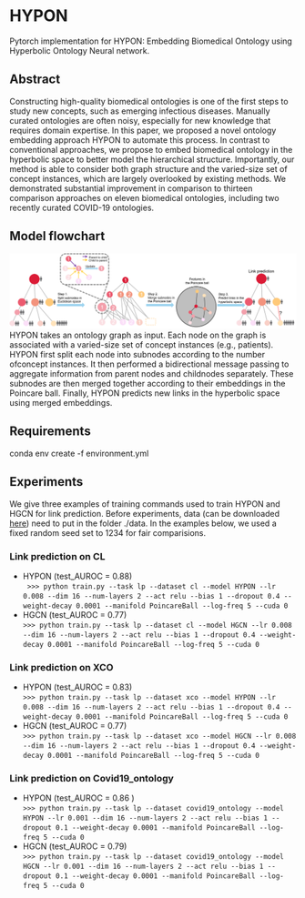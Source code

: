 # HYPON
Pytorch implementation for HYPON: Embedding Biomedical Ontology using Hyperbolic Ontology Neural network.

## Abstract
Constructing high-quality biomedical ontologies is one of the first  steps  to  study  new  concepts,  such  as  emerging  infectious diseases. Manually curated ontologies are often noisy, especially  for  new  knowledge  that  requires  domain  expertise. In this paper, we proposed a novel ontology embedding approach  HYPON  to  automate  this  process.  In  contrast  to conventional  approaches,  we  propose  to  embed  biomedical ontology in the hyperbolic space to better model the hierarchical structure. Importantly, our method is able to consider both  graph  structure  and  the  varied-size  set  of  concept  instances, which are largely overlooked by existing methods. We demonstrated substantial improvement in comparison to thirteen comparison approaches on eleven biomedical ontologies, including two recently curated COVID-19 ontologies.

## Model flowchart
![Flowchart of HYPON](https://github.com/xfleezy/HYPON/blob/master/figure/1.png)  
HYPON takes an ontology graph as input. Each node on the graph is associated with a varied-size set of concept instances (e.g., patients). HYPON first split each node into subnodes according to the number ofconcept instances. It then performed a bidirectional message passing to aggregate information from parent nodes and childnodes separately. These subnodes are then merged together according to their embeddings in the Poincare ball. Finally, HYPON predicts new links in the hyperbolic space using merged embeddings.

## Requirements
conda env create -f environment.yml

## Experiments
We give three examples of training commands used to train HYPON and HGCN for link prediction. Before experiments, data (can be downloaded [here](https://drive.google.com/file/d/1VbRkvYHDgX45b0CgwkLT9XsgxuT-PyzB/view?usp=sharing)) need to put in the folder ./data. In the examples below, we used a fixed random seed set to 1234 for fair comparisions.  
### Link prediction on CL
* HYPON (test_AUROC = 0.88)  
``` >>> python train.py --task lp --dataset cl --model HYPON --lr 0.008 --dim 16 --num-layers 2 --act relu --bias 1 --dropout 0.4 --weight-decay 0.0001 --manifold PoincareBall --log-freq 5 --cuda 0```   
* HGCN (test_AUROC = 0.77)  
```>>> python train.py --task lp --dataset cl --model HGCN --lr 0.008 --dim 16 --num-layers 2 --act relu --bias 1 --dropout 0.4 --weight-decay 0.0001 --manifold PoincareBall --log-freq 5 --cuda 0```  
### Link prediction on XCO
* HYPON (test_AUROC = 0.83)  
```>>> python train.py --task lp --dataset xco --model HYPON --lr 0.008 --dim 16 --num-layers 2 --act relu --bias 1 --dropout 0.4 --weight-decay 0.0001 --manifold PoincareBall --log-freq 5 --cuda 0```  
* HGCN (test_AUROC = 0.77)  
```>>> python train.py --task lp --dataset xco --model HGCN --lr 0.008 --dim 16 --num-layers 2 --act relu --bias 1 --dropout 0.4 --weight-decay 0.0001 --manifold PoincareBall --log-freq 5 --cuda 0```  
### Link prediction on Covid19_ontology
* HYPON (test_AUROC = 0.86 )  
```>>> python train.py --task lp --dataset covid19_ontology --model HYPON --lr 0.001 --dim 16 --num-layers 2 --act relu --bias 1 --dropout 0.1 --weight-decay 0.0001 --manifold PoincareBall --log-freq 5 --cuda 0```   
* HGCN (test_AUROC = 0.79)  
```>>> python train.py --task lp --dataset covid19_ontology --model HGCN --lr 0.001 --dim 16 --num-layers 2 --act relu --bias 1 --dropout 0.1 --weight-decay 0.0001 --manifold PoincareBall --log-freq 5 --cuda 0```  
